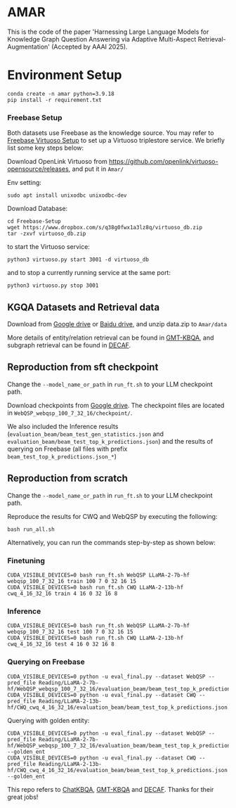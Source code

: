 # AMAR

This is the code of the paper 'Harnessing Large Language Models for Knowledge Graph Question Answering via Adaptive Multi-Aspect Retrieval-Augmentation' (Accepted by AAAI 2025).

# Environment Setup
    conda create -n amar python=3.9.18
    pip install -r requirement.txt

### Freebase Setup
Both datasets use Freebase as the knowledge source. You may refer to [Freebase Virtuoso Setup](https://github.com/dki-lab/Freebase-Setup) to set up a Virtuoso triplestore service. We briefly list some key steps below:


Download OpenLink Virtuoso from https://github.com/openlink/virtuoso-opensource/releases, and put it in `Amar/`

Env setting:

    sudo apt install unixodbc unixodbc-dev

Download Database:

    cd Freebase-Setup
    wget https://www.dropbox.com/s/q38g0fwx1a3lz8q/virtuoso_db.zip
    tar -zxvf virtuoso_db.zip

to start the Virtuoso service:
    
    python3 virtuoso.py start 3001 -d virtuoso_db

and to stop a currently running service at the same port:
    
    python3 virtuoso.py stop 3001


## KGQA Datasets and Retrieval data

Download from [Google drive](https://drive.google.com/drive/folders/1uOcpPoBcFeL2JWE6-Wpj6kuR-7Vdgiyz?usp=sharing) or [Baidu drive](https://pan.baidu.com/s/12w4bCqFhDKp6iPVW6i2cFw?pwd=p9da), and unzip data.zip to `Amar/data`


More details of entity/relation retrieval can be found in [GMT-KBQA](https://github.com/HXX97/GMT-KBQA), and subgraph retrieval can be found in [DECAF](https://github.com/awslabs/decode-answer-logical-form).

## Reproduction from sft checkpoint
Change the `--model_name_or_path` in `run_ft.sh` to your LLM checkpoint path. 

Download checkpoints from [Google drive](https://drive.google.com/drive/folders/1uOcpPoBcFeL2JWE6-Wpj6kuR-7Vdgiyz?usp=sharing). The checkpoint files are located in `WebQSP_webqsp_100_7_32_16/checkpoint/`. 

We also included the Inference results (`evaluation_beam/beam_test_gen_statistics.json` and `evaluation_beam/beam_test_top_k_predictions.json`) and the results of querying on Freebase (all files with prefix `beam_test_top_k_predictions.json_*`)

## Reproduction from scratch


Change the `--model_name_or_path` in `run_ft.sh` to your LLM checkpoint path. 

Reproduce the results for CWQ and WebQSP by executing the following:

    bash run_all.sh

Alternatively, you can run the commands step-by-step as shown below:
### Finetuning 
    CUDA_VISIBLE_DEVICES=0 bash run_ft.sh WebQSP LLaMA-2-7b-hf webqsp_100_7_32_16 train 100 7 0 32 16 15
    CUDA_VISIBLE_DEVICES=0 bash run_ft.sh CWQ LLaMA-2-13b-hf cwq_4_16_32_16 train 4 16 0 32 16 8

### Inference
    CUDA_VISIBLE_DEVICES=0 bash run_ft.sh WebQSP LLaMA-2-7b-hf webqsp_100_7_32_16 test 100 7 0 32 16 15
    CUDA_VISIBLE_DEVICES=0 bash run_ft.sh CWQ LLaMA-2-13b-hf cwq_4_16_32_16 test 4 16 0 32 16 8

### Querying on Freebase
    CUDA_VISIBLE_DEVICES=0 python -u eval_final.py --dataset WebQSP --pred_file Reading/LLaMA-2-7b-hf/WebQSP_webqsp_100_7_32_16/evaluation_beam/beam_test_top_k_predictions.json
    CUDA_VISIBLE_DEVICES=0 python -u eval_final.py --dataset CWQ --pred_file Reading/LLaMA-2-13b-hf/CWQ_cwq_4_16_32_16/evaluation_beam/beam_test_top_k_predictions.json

Querying with golden entity:

    CUDA_VISIBLE_DEVICES=0 python -u eval_final.py --dataset WebQSP --pred_file Reading/LLaMA-2-7b-hf/WebQSP_webqsp_100_7_32_16/evaluation_beam/beam_test_top_k_predictions.json --golden_ent
    CUDA_VISIBLE_DEVICES=0 python -u eval_final.py --dataset CWQ --pred_file Reading/LLaMA-2-13b-hf/CWQ_cwq_4_16_32_16/evaluation_beam/beam_test_top_k_predictions.json --golden_ent


This repo refers to [ChatKBQA](https://github.com/LHRLAB/ChatKBQA), [GMT-KBQA](https://github.com/HXX97/GMT-KBQA) and [DECAF](https://github.com/awslabs/decode-answer-logical-form). Thanks for their great jobs!
